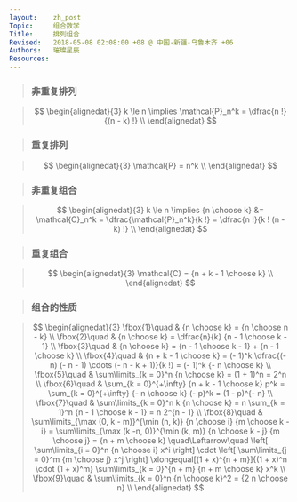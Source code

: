 ```yaml
---
layout:    zh_post
Topic:     组合数学
Title:     排列组合
Revised:   2018-05-08 02:08:00 +08 @ 中国-新疆-乌鲁木齐 +06
Authors:   璀璨星辰
Resources:
---
```


> ### 非重复排列

> $$
> \begin{alignedat}{3}
> k \le n \implies \mathcal{P}_n^k = \dfrac{n !}{(n - k) !} \\
> \end{alignedat}
> $$
>

> ### 重复排列

> $$
> \begin{alignedat}{3}
> \mathcal{P} = n^k \\
> \end{alignedat}
> $$
>

> ### 非重复组合

> $$
> \begin{alignedat}{3}
> k \le n \implies {n \choose k} &= \mathcal{C}_n^k = \dfrac{\mathcal{P}_n^k}{k !} = \dfrac{n !}{k ! (n - k) !} \\
> \end{alignedat}
> $$
>

> ### 重复组合

> $$
> \begin{alignedat}{3}
> \mathcal{C} = {n + k - 1 \choose k} \\
> \end{alignedat}
> $$
>

> ### 组合的性质

> $$
> \begin{alignedat}{3}
> \fbox{1}\quad & {n \choose k} = {n \choose n - k} \\
> \fbox{2}\quad & {n \choose k} = \dfrac{n}{k} {n - 1 \choose k - 1} \\
> \fbox{3}\quad & {n \choose k} = {n - 1 \choose k - 1} + {n - 1 \choose k} \\
> \fbox{4}\quad & {n + k - 1 \choose k} = (- 1)^k \dfrac{(- n) (- n - 1) \cdots (- n - k + 1)}{k !} = (- 1)^k {- n \choose k}  \\
> \fbox{5}\quad & \sum\limits_{k = 0}^n {n \choose k} = (1 + 1)^n = 2^n \\
> \fbox{6}\quad & \sum_{k = 0}^{+\infty} {n + k - 1 \choose k} p^k = \sum_{k = 0}^{+\infty} {- n \choose k} (- p)^k = (1 - p)^{- n} \\
> \fbox{7}\quad & \sum\limits_{k = 0}^n k {n \choose k} = n \sum_{k = 1}^n {n - 1 \choose k - 1} = n 2^{n - 1} \\
> \fbox{8}\quad & \sum\limits_{\max (0, k - m)}^{\min (n, k)} {n \choose i} {m \choose k - i} = \sum\limits_{\max (k -n, 0)}^{\min (k, m)} {n \choose k - j} {m \choose j} = {n + m \choose k} \quad\Leftarrow\quad \left[ \sum\limits_{i = 0}^n {n \choose i} x^i \right] \cdot \left[ \sum\limits_{j = 0}^m {m \choose j} x^j \right] \xlongequal[(1 + x)^{n + m}]{(1 + x)^n \cdot (1 + x)^m} \sum\limits_{k = 0}^{n + m} {n + m \choose k} x^k \\
> \fbox{9}\quad & \sum\limits_{k = 0}^n {n \choose k}^2 = {2 n \choose n} \\
> \end{alignedat}
> $$
>

